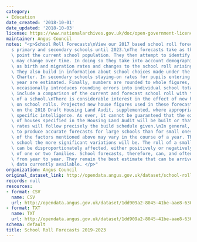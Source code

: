 ```yaml
---
category:
- Education
date_created: '2018-10-01'
date_updated: '2018-10-03'
license: https://www.nationalarchives.gov.uk/doc/open-government-licence/version/3/
maintainer: Angus Council
notes: "<p>School Roll Forecasts\nView our 2017 based school roll forecasts for Angus\u2019\
  s primary and secondary schools until 2023.\nThe forecasts take as their starting\
  \ point the current school population. They then attempt to identify how that population\
  \ may change over time. In doing so they take into account demographic factors such\
  \ as birth and migration rates and changes to the school roll arising from new housing.\
  \ They also build in information about school choices made under the Parents\u2019\
  \ Charter. In secondary schools staying-on rates for pupils entering fifth and sixth\
  \ year are estimated. Finally, numbers are rounded to whole figures, a process which\
  \ occasionally introduces rounding errors into individual school totals.\nThe forecasts\
  \ include a comparison of the current and forecast school roll with the formal capacity\
  \ of a school.\nThere is considerable interest in the effect of new house building\
  \ on school rolls. Projected new house figures used in these forecasts are based\
  \ on the 2018 Draft Housing Land Audit, supplemented, where appropriate, by site\
  \ specific intelligence. As ever, it cannot be guaranteed that the exact number\
  \ of houses specified in the Housing Land Audit will be built or that the build\
  \ rates will follow precisely the build schedule given.\nIn general, it is easier\
  \ to produce accurate forecasts for large schools than for small ones. Any, or all,\
  \ of the factors mentioned above may vary in the course of a year. The smaller the\
  \ school the more significant variations will be. The roll of a small primary school\
  \ can be disproportionately affected, either positively or negatively, by the movement\
  \ of one or two families. School forecasts, therefore, can, and often do, change\
  \ from year to year. They remain the best estimate that can be arrived at, using\
  \ data currently available. </p>"
organization: Angus Council
original_dataset_link: http://opendata.angus.gov.uk/dataset/school-roll-forecasts-2019-2023
records: null
resources:
- format: CSV
  name: CSV
  url: http://opendata.angus.gov.uk/dataset/1dd909a2-8045-41be-aae8-630a3841fd22/resource/898e5eed-6a12-4f8f-a61b-da6c87071d0c/download/school-roll-forecasts-2019-2023.csv
- format: TXT
  name: TXT
  url: http://opendata.angus.gov.uk/dataset/1dd909a2-8045-41be-aae8-630a3841fd22/resource/80dd3883-3784-4de3-858e-01ca3f2167c8/download/notes-for-roll-forecasts.txt
schema: default
title: School Roll Forecasts 2019-2023
---
```

